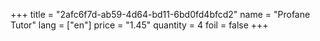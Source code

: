 +++
title = "2afc6f7d-ab59-4d64-bd11-6bd0fd4bfcd2"
name = "Profane Tutor"
lang = ["en"]
price = "1.45"
quantity = 4
foil = false
+++

